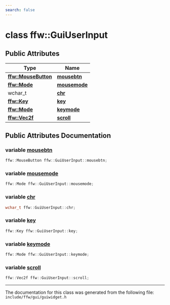 ```yaml
---
search: false
---
```


# class ffw::GuiUserInput

## Public Attributes

|Type|Name|
|-----|-----|
|**[ffw::MouseButton](namespaceffw.md#1a27b70bbb6a1b35235c34a999d7420b25)**|[**mousebtn**](classffw_1_1_gui_user_input.md#1a12ab2596ef62c9481a5fa06ad56fa2d3)|
|**[ffw::Mode](namespaceffw.md#1a7c343296bbf3216a2b78bd49ae015373)**|[**mousemode**](classffw_1_1_gui_user_input.md#1a662f871b07e0aa3ccb0049c3306be168)|
|wchar\_t|[**chr**](classffw_1_1_gui_user_input.md#1a8d0da481f514a69c2680f97f245e703c)|
|**[ffw::Key](namespaceffw.md#1a4194e8f0528edf866a3fdfbc1ecba254)**|[**key**](classffw_1_1_gui_user_input.md#1a0ec9087749e94f6573e03b34ab03eb92)|
|**[ffw::Mode](namespaceffw.md#1a7c343296bbf3216a2b78bd49ae015373)**|[**keymode**](classffw_1_1_gui_user_input.md#1af890446e5f3e88dff180372b75220f8d)|
|**[ffw::Vec2f](group__math_.md#ga44573357c25b7969b4391ca0ae427636)**|[**scroll**](classffw_1_1_gui_user_input.md#1afa80f026e6cc5abf915b95e70a0bade5)|


## Public Attributes Documentation

### variable <a id="1a12ab2596ef62c9481a5fa06ad56fa2d3" href="#1a12ab2596ef62c9481a5fa06ad56fa2d3">mousebtn</a>

```cpp
ffw::MouseButton ffw::GuiUserInput::mousebtn;
```



### variable <a id="1a662f871b07e0aa3ccb0049c3306be168" href="#1a662f871b07e0aa3ccb0049c3306be168">mousemode</a>

```cpp
ffw::Mode ffw::GuiUserInput::mousemode;
```



### variable <a id="1a8d0da481f514a69c2680f97f245e703c" href="#1a8d0da481f514a69c2680f97f245e703c">chr</a>

```cpp
wchar_t ffw::GuiUserInput::chr;
```



### variable <a id="1a0ec9087749e94f6573e03b34ab03eb92" href="#1a0ec9087749e94f6573e03b34ab03eb92">key</a>

```cpp
ffw::Key ffw::GuiUserInput::key;
```



### variable <a id="1af890446e5f3e88dff180372b75220f8d" href="#1af890446e5f3e88dff180372b75220f8d">keymode</a>

```cpp
ffw::Mode ffw::GuiUserInput::keymode;
```



### variable <a id="1afa80f026e6cc5abf915b95e70a0bade5" href="#1afa80f026e6cc5abf915b95e70a0bade5">scroll</a>

```cpp
ffw::Vec2f ffw::GuiUserInput::scroll;
```





----------------------------------------
The documentation for this class was generated from the following file: `include/ffw/gui/guiwidget.h`
